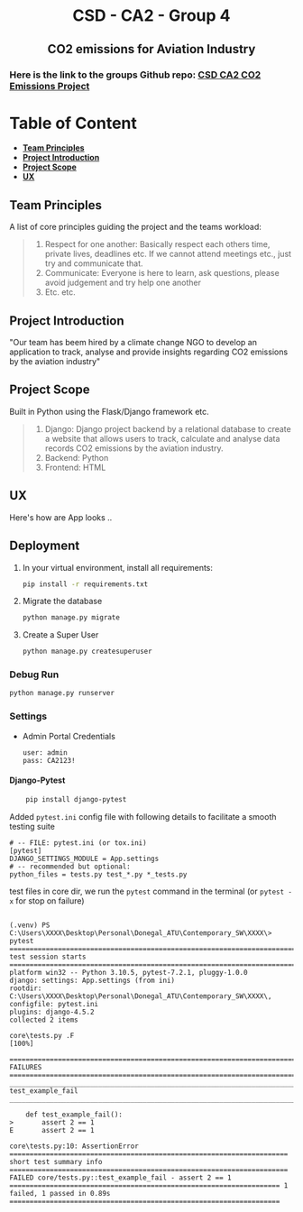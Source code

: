 <h1 align="center"">CSD - CA2 - Group 4

<h2 align="center">CO2 emissions for Aviation Industry </h2>


### **Here is the link to the groups Github repo:** **[CSD CA2 CO2 Emissions Project](https://github.com/NeiloErnesto89/CA2_CO2_EM)** 


# **Table of Content**

- [**Team Principles**](#team-principles)
- [**Project Introduction**](#project-introduction)
- [**Project Scope**](#project-scope) 
- [**UX**](#ux)


## **Team Principles**

A list of core principles guiding the project and the teams workload:

> 1.	Respect for one another: Basically respect each others time, private lives, deadlines etc. If we cannot attend meetings etc., just try and communicate that. 
> 2.	Communicate: Everyone is here to learn, ask questions, please avoid judgement and try help one another
> 3.    Etc. etc.


## **Project Introduction** 

"Our team has beem hired by a climate change NGO to develop an application to track, analyse and provide insights regarding CO2 emissions by the aviation industry"


## **Project Scope**

Built in Python using the Flask/Django framework etc.


> 1.	Django:  Django project backend by a relational database to create a website that allows users to track, calculate and analyse data records CO2 emissions by the aviation industry.
> 2.	Backend: Python
> 3.    Frontend: HTML

## **UX** 

Here's how are App looks ..


## Deployment
1. In your virtual environment, install all requirements:
    ~~~bash
    pip install -r requirements.txt
    ~~~
2. Migrate the database
    ~~~bash
    python manage.py migrate
    ~~~
3. Create a Super User
    ~~~bash
    python manage.py createsuperuser
    ~~~


### Debug Run
```bash
python manage.py runserver
```

### Settings

- Admin Portal Credentials
    ```
    user: admin
    pass: CA2123!
    ```

#### Django-Pytest

~~~bash
    pip install django-pytest
~~~

Added ```pytest.ini``` config file with following details to facilitate a smooth testing suite

```
# -- FILE: pytest.ini (or tox.ini)
[pytest]
DJANGO_SETTINGS_MODULE = App.settings
# -- recommended but optional:
python_files = tests.py test_*.py *_tests.py
```

test files in core dir, we run the ```pytest``` command in the terminal (or ```pytest -x``` for stop on failure)

~~~

(.venv) PS C:\Users\XXXX\Desktop\Personal\Donegal_ATU\Contemporary_SW\XXXX\> pytest
======================================================================= test session starts =======================================================================
platform win32 -- Python 3.10.5, pytest-7.2.1, pluggy-1.0.0
django: settings: App.settings (from ini)
rootdir: C:\Users\XXXX\Desktop\Personal\Donegal_ATU\Contemporary_SW\XXXX\, configfile: pytest.ini
plugins: django-4.5.2
collected 2 items

core\tests.py .F                                                                                                                                             [100%]

============================================================================ FAILURES ============================================================================= 
________________________________________________________________________ test_example_fail ________________________________________________________________________ 

    def test_example_fail():
>       assert 2 == 1
E       assert 2 == 1

core\tests.py:10: AssertionError
===================================================================== short test summary info ===================================================================== 
FAILED core/tests.py::test_example_fail - assert 2 == 1
=================================================================== 1 failed, 1 passed in 0.89s =================================================================== 

~~~